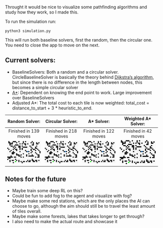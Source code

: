 Throught it would be nice to visualize some pathfinding algorithms and study how they work, so I made this.

To run the simulation run:
```
python3 simulation.py
```

This will run both baseline solvers, first the random, then the circular one. You need to close the app to move on the next.

## Current solvers:
- BaselineSolvers: Both a random and a circular solver. CircleBaselineSolver is basically the theory behind [Dijkstra’s algorithm](https://www.graphable.ai/blog/pathfinding-algorithms/), but since there is no difference in the length between nodes, this becomes a simple circular solver
- [A*](https://www.geeksforgeeks.org/a-search-algorithm/): Dependent on knowing the end point to work. Large improvement over BaselineSolvers
- Adjusted A*: The total cost to each tile is now weighted: total_cost = distance_to_start + 3 * heuristic_to_end.

Random Solver: | Circular Solver: | A* Solver: | Weighted A* Solver:
:-------------:|:---------------:|:----------:|:----------:
Finished in 139 moves | Finished in 218 moves | Finished in 122 moves | Finished in 42 moves
![](recordings/random_solver.gif) | ![](recordings/circle_solver.gif) | ![](recordings/astar_solver.gif) | ![](recordings/adjusted_astar.gif)

## Notes for the future
- Maybe train some deep RL on this?
- Could be fun to add fog to the agent and visualize with fog?
- Maybe make some red stations, which are the only places the AI can choose to go, although the aim should still be to travel the least amount of tiles overall.
- Maybe make some forests, lakes that takes longer to get through?
- I also need to make the actual route and showcase it